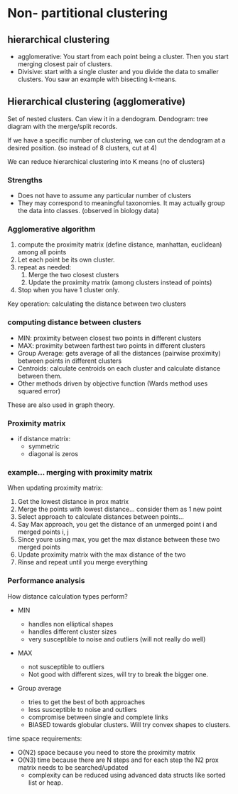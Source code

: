 # Non- partitional clustering

## hierarchical clustering

- agglomerative: You start from each point being a cluster. Then you start merging closest pair of clusters.
- Divisive: start with a single cluster and you divide the data to smaller clusters. You saw an example with bisecting k-means.

## Hierarchical clustering (agglomerative)

Set of nested clusters. Can view it in a dendogram.
Dendogram: tree diagram with the merge/split records.

If we have a specific number of clustering, we can cut the dendogram at a desired position. (so instead of 8 clusters, cut at 4)

We can reduce hierarchical clustering into K means (no of clusters)

### Strengths

- Does not have to assume any particular number of clusters
- They may correspond to meaningful taxonomies. It may actually group the data into classes. (observed in biology data)

### Agglomerative algorithm

1. compute the proximity matrix (define distance, manhattan, euclidean) among all points
2. Let each point be its own cluster.
3. repeat as needed:
   1. Merge the two closest clusters
   2. Update the proximity matrix (among clusters instead of points)
4. Stop when you have 1 cluster only.

Key operation: calculating the distance between two clusters

### computing distance between clusters

- MIN: proximity between closest two points in different clusters
- MAX: proximity between farthest two points in different clusters
- Group Average: gets average of all the distances (pairwise proximity) between points in different clusters
- Centroids: calculate centroids on each cluster and calculate distance between them.
- Other methods driven by objective function (Wards method uses squared error)

These are also used in graph theory.

### Proximity matrix

- if distance matrix:
  - symmetric
  - diagonal is zeros

### example... merging with proximity matrix

When updating proximity matrix:

1. Get the lowest distance in prox matrix
2. Merge the points with lowest distance... consider them as 1 new point
3. Select approach to calculate distances between points...
4. Say Max approach, you get the distance of an unmerged point i and merged points i, j
5. Since youre using max, you get the max distance between these two merged points
6. Update proximity matrix with the max distance of the two
7. Rinse and repeat until you merge everything

### Performance analysis

How distance calculation types perform?

- MIN

  - handles non elliptical shapes
  - handles different cluster sizes
  - very susceptible to noise and outliers (will not really do well)

- MAX

  - not susceptible to outliers
  - Not good with different sizes, will try to break the bigger one.

- Group average
  - tries to get the best of both approaches
  - less susceptible to noise and outliers
  - compromise between single and complete links
  - BIASED towards globular clusters. Will try convex shapes to clusters.

time space requirements:

- O(N2) space because you need to store the proximity matrix
- O(N3) time because there are N steps and for each step the N2 prox matrix needs to be searched/updated
  - complexity can be reduced using advanced data structs like sorted list or heap.
